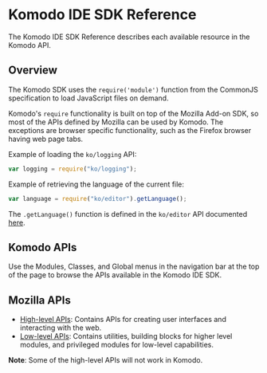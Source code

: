 # Komodo IDE SDK Reference

The Komodo IDE SDK Reference describes each available resource in the Komodo API.

## Overview

The Komodo SDK uses the `require('module')` function from the CommonJS specification to load JavaScript files on demand.

Komodo's `require` functionality is built on top of the Mozilla Add-on SDK, so most of the APIs defined by Mozilla can be used by Komodo. The exceptions are browser specific functionality, such as the Firefox browser having web page tabs.

Example of loading the `ko/logging` API:

```JavaScript
var logging = require("ko/logging");

```

Example of retrieving the language of the current file:

```JavaScript
var language = require("ko/editor").getLanguage();

```

The `.getLanguage()` function is defined in the `ko/editor` API documented [here](module-ko_editor.html#.getLanguage__anchor).

## Komodo APIs

Use the Modules, Classes, and Global menus in the navigation bar at the top of the page to browse the APIs available in the Komodo IDE SDK.

## Mozilla APIs

- [High-level APIs](https://developer.mozilla.org/en-US/Add-ons/SDK/High-Level_APIs): Contains APIs for creating user interfaces and interacting with the web.
- [Low-level APIs](https://developer.mozilla.org/en-US/Add-ons/SDK/Low-Level_APIs): Contains utilities, building blocks for higher level modules, and privileged modules for low-level capabilities.

**Note**: Some of the high-level APIs will not work in Komodo.
